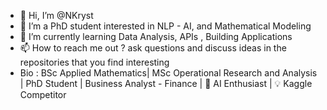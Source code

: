 - 👋 Hi, I’m @NKryst
- 👀 I’m a PhD student interested in NLP - AI, and Mathematical Modeling
- 🌱 I’m currently learning Data Analysis, APIs , Building Applications
- 📫 How to reach me out ? ask questions and discuss ideas in the repositories that you find interesting
- Bio : BSc Applied Mathematics| MSc Operational Research and Analysis | PhD Student | Business Analyst - Finance | 🚀 AI Enthusiast | 💡 Kaggle Competitor
<!---
NKryst/NKryst is a ✨ special ✨ repository because its `README.md` (this file) appears on your GitHub profile.
You can click the Preview link to take a look at your changes.
--->
